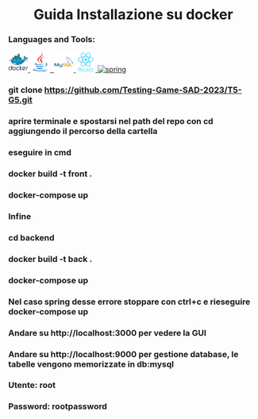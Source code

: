 <h1 align="center"> Guida Installazione su docker</h1>

<p align="left">
</p>

<h3 align="left">Languages and Tools:</h3>
<p align="left"> <a href="https://www.docker.com/" target="_blank" rel="noreferrer"> <img src="https://raw.githubusercontent.com/devicons/devicon/master/icons/docker/docker-original-wordmark.svg" alt="docker" width="40" height="40"/> </a> <a href="https://www.java.com" target="_blank" rel="noreferrer"> <img src="https://raw.githubusercontent.com/devicons/devicon/master/icons/java/java-original.svg" alt="java" width="40" height="40"/> </a> <a href="https://developer.mozilla.org/en-US/docs/Web/JavaScript" target="_blank" rel="noreferrer"> <img href="https://www.mysql.com/" target="_blank" rel="noreferrer"> <img src="https://raw.githubusercontent.com/devicons/devicon/master/icons/mysql/mysql-original-wordmark.svg" alt="mysql" width="40" height="40"/> </a> <a href="https://reactjs.org/" target="_blank" rel="noreferrer"> <img src="https://raw.githubusercontent.com/devicons/devicon/master/icons/react/react-original-wordmark.svg" alt="react" width="40" height="40"/> </a> <a href="https://spring.io/" target="_blank" rel="noreferrer"> <img src="https://www.vectorlogo.zone/logos/springio/springio-icon.svg" alt="spring" width="40" height="40"/> </a> </p>




### git clone https://github.com/Testing-Game-SAD-2023/T5-G5.git
### aprire terminale e spostarsi nel path del repo con cd aggiungendo il percorso della cartella
### eseguire in cmd
### docker build -t front .
### docker-compose up
### Infine
### cd backend
### docker build -t back .
### docker-compose up
### Nel caso spring desse errore stoppare con ctrl+c e rieseguire docker-compose up
### Andare su http://localhost:3000 per vedere la GUI

### Andare su http://localhost:9000 per gestione database, le tabelle vengono memorizzate in db:mysql
### Utente: root 
### Password: rootpassword










